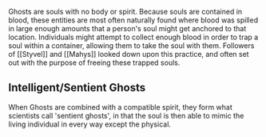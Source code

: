 Ghosts are souls with no body or spirit. Because souls are contained in blood, these entities are most often naturally found where blood was spilled in large enough amounts that a person's soul might get anchored to that location. Individuals might attempt to collect enough blood in order to trap a soul within a container, allowing them to take the soul with them. Followers of [[Styvel]] and [[Mahys]] looked down upon this practice, and often set out with the purpose of freeing these trapped souls.

## Intelligent/Sentient Ghosts

When Ghosts are combined with a compatible spirit, they form what scientists call 'sentient ghosts', in that the soul is then able to mimic the living individual in every way except the physical. 